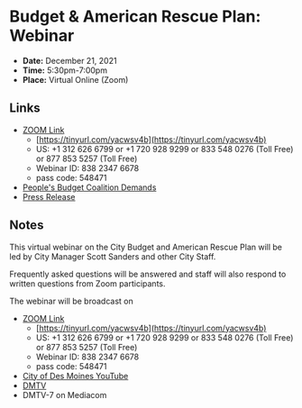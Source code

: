 # Budget & American Rescue Plan: Webinar

- **Date:** December 21, 2021
- **Time:** 5:30pm-7:00pm
- **Place:** Virtual Online (Zoom)

## Links

- [ZOOM Link](https://dmgov-org.zoom.us/j/83823476678?pwd=alA4bDJGOWxuUGoxTTlEV3ZZL3lsUT09)
    - [https://tinyurl.com/yacwsv4b](https://tinyurl.com/yacwsv4b)
    - US: +1 312 626 6799  or +1 720 928 9299  or 833 548 0276 (Toll Free) or 877 853 5257 (Toll Free)
    - Webinar ID: 838 2347 6678
    - pass code: 548471
- [People's Budget Coalition Demands](https://docs.google.com/document/d/1cQJbEIzXt88zMjtHDwcmSMutcVcGEql4aPg5QBBjctg/edit?usp=sharing)
- [Press Release](https://www.dsm.city/news_detail_T2_R470.php)

## Notes

This virtual webinar on the City Budget and American Rescue Plan will be led by City Manager Scott Sanders and other City Staff.

Frequently asked questions will be answered and staff will also respond to written questions from Zoom participants.

The webinar will be broadcast on 
- [ZOOM Link](https://dmgov-org.zoom.us/j/83823476678?pwd=alA4bDJGOWxuUGoxTTlEV3ZZL3lsUT09)
    - [https://tinyurl.com/yacwsv4b](https://tinyurl.com/yacwsv4b)
    - US: +1 312 626 6799  or +1 720 928 9299  or 833 548 0276 (Toll Free) or 877 853 5257 (Toll Free)
    - Webinar ID: 838 2347 6678
    - pass code: 548471
- [City of Des Moines YouTube](https://www.youtube.com/channel/UCuAa7DaemcOS_q6Ql9Qo5Yg)
- [DMTV](https://DSM.city/DMTV)
- DMTV-7 on Mediacom

